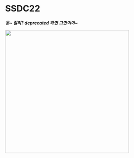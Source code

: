 # SSDC22

***응~ 질려? deprecated 하면 그만이야~***

<img src="https://user-images.githubusercontent.com/69136340/170042427-affafdcb-36de-4932-ae08-b49f56c65891.jpeg" width ="400">
